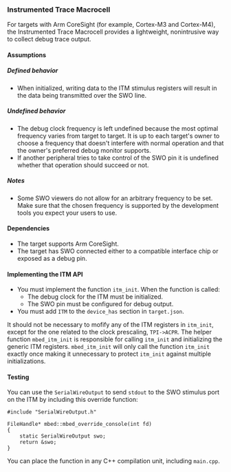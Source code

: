 ### Instrumented Trace Macrocell

For targets with Arm CoreSight (for example, Cortex-M3 and Cortex-M4), the Instrumented Trace Macrocell provides a lightweight, nonintrusive way to collect debug trace output. 

#### Assumptions

##### Defined behavior

- When initialized, writing data to the ITM stimulus registers will result in the data being transmitted over the SWO line.

##### Undefined behavior

- The debug clock frequency is left undefined because the most optimal frequency varies from target to target. It is up to each target's owner to choose a frequency that doesn't interfere with normal operation and that the owner's preferred debug monitor supports. 
- If another peripheral tries to take control of the SWO pin it is undefined whether that operation should succeed or not.

##### Notes

- Some SWO viewers do not allow for an arbitrary frequency to be set. Make sure that the chosen frequency is supported by the development tools you expect your users to use.

#### Dependencies

- The target supports Arm CoreSight.
- The target has SWO connected either to a compatible interface chip or exposed as a debug pin.

#### Implementing the ITM API

- You must implement the function `itm_init`. When the function is called:
  - The debug clock for the ITM must be initialized.
  - The SWO pin must be configured for debug output.
- You must add `ITM` to the `device_has` section in `target.json`.

It should not be necessary to mofify any of the ITM registers in `itm_init`, except for the one related to the clock prescaling, `TPI->ACPR`. The helper function `mbed_itm_init` is responsible for calling `itm_init` and initializing the generic ITM registers. `mbed_itm_init` will only call the function `itm_init` exactly once making it unnecessary to protect `itm_init` against multiple initializations.

#### Testing

You can use the `SerialWireOutput` to send `stdout` to the SWO stimulus port on the ITM by including this override function:

```
#include "SerialWireOutput.h"

FileHandle* mbed::mbed_override_console(int fd)
{
    static SerialWireOutput swo;
    return &swo;
}
```

You can place the function in any C++ compilation unit, including `main.cpp`.
